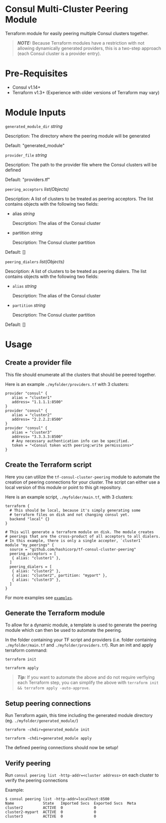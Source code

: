 # Consul Multi-Cluster Peering Module

Terraform module for easily peering multiple Consul clusters together.

> **_NOTE:_** Because Terraform modules have a restriction with not allowing dynamically generated providers,
this is a two-step approach (each Consul cluster is a provider entry).

# Pre-Requisites
- Consul v1.14+
- Terraform v1.3+ (Experience with older versions of Terraform may vary)

# Module Inputs

`generated_module_dir` <i>string</i>

Description: The directory where the peering module will be generated

Default: "generated_module"

`provider_file` <i>string</i>

Description: The path to the provider file where the Consul clusters will be defined

Default: "providers.tf"

`peering_acceptors` <i>list(Objects)</i>

Description: A list of clusters to be treated as peering acceptors. The list contains objects with the following two fields:

- alias <i>string</i>

  Description: The alias of the Consul cluster
- partition <i>string</i>

  Description: The Consul cluster partition

Default: []

`peering_dialers` <i>list(Objects)</i>

Description: A list of clusters to be treated as peering dialers. The list contains objects with the following two fields:

- `alias` <i>string</i>

  Description: The alias of the Consul cluster
- `partition` <i>string</i>

  Description: The Consul cluster partition

Default: []

# Usage

## Create a provider file
This file should enumerate all the clusters that should be peered together.

Here is an example `./myfolder/providers.tf` with 3 clusters:
```hcl
provider "consul" {
   alias = "cluster1"
   address= "1.1.1.1:8500"
}
provider "consul" {
   alias = "cluster2"
   address= "2.2.2.2:8500"
}
provider "consul" {
   alias = "cluster3"
   address= "3.3.3.3:8500"
   # Any necessary authentication info can be specified.
   token = "<Consul token with peering:write permissions>"
}
```

## Create the Terraform script
Here you can utilize the `tf-consul-cluster-peering` module to automate the creation of peering connections for your cluster. The script can either use a local version of this module or point to this git repository.

Here is an example script, `./myfolder/main.tf`, with 3 clusters:
```hcl
terraform {
  # This should be local, because it's simply generating some
  # terraform files on disk and not changing consul yet.
  backend "local" {}
}

# This will generate a terraform module on disk. The module creates
# peerings that are the cross-product of all acceptors to all dialers.
# In this example, there is only a single accepter, `cluster1`
module "my_peerings" {
  source = "github.com/hashicorp/tf-consul-cluster-peering"
  peering_acceptors = [
   { alias: "cluster1" },
  ]
  peering_dialers = [
   { alias: "cluster2" },
   { alias: "cluster2", partition: "mypart" },
   { alias: "cluster3" },
  ]
}
```

For more examples see [`examples`](https://github.com/hashicorp/consul-cluster-peering-setup-module/tree/main/examples).

## Generate the Terraform module
To allow for a dynamic module, a template is used to generate the peering module which can then be used to automate the peering.

In the folder containing your TF script and providers (i.e. folder containing `./myfolder/main.tf` and `./myfolder/providers.tf`). Run an init and apply terraform command:
```console
terraform init
``` 
```console
terraform apply
```

> **_Tip:_** If you want to automate the above and do not require verfiying each Terraform step, you can simplify the above with `terraform init && terraform apply -auto-approve`.

## Setup peering connections
Run Terraform again, this time including the generated module directory (eg. `./myfolder/generated_module/`)
```console
terraform -chdir=generated_module init
```
```console
terraform -chdir=generated_module apply
```

The defined peering connections should now be setup!

## Verify peering
Run `consul peering list -http-addr=<cluster address>` on each cluster to verify the peering connections

Example:
```console
$ consul peering list -http-addr=localhost:8500
Name             State   Imported Svcs  Exported Svcs  Meta
cluster2         ACTIVE  0              0              
cluster2-mypart  ACTIVE  0              0              
cluster3         ACTIVE  0              0       
```